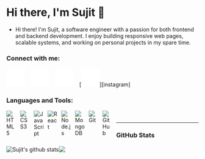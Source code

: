 # Hi there, I'm Sujit 👋 



-  Hi there! I'm Sujit, a software engineer with a passion for both frontend and backend development. I enjoy building responsive web pages, scalable systems, and working on personal projects in my spare time.
  

### Connect with me:

[![website](./img/globe-dark.svg)][website]
&nbsp;&nbsp;
[![website](./img/twitter-dark.svg)][twitter]
&nbsp;&nbsp;
[![website](./img/linkedin-dark.svg)][linkedin]
&nbsp;&nbsp;
[![website](./img/instagram-dark.svg)][instagram]

### Languages and Tools:


[<img align="left" alt="HTML5" width="26px" src="https://cdn.jsdelivr.net/gh/devicons/devicon/icons/html5/html5-original.svg" style="padding-right:10px;" />]()
[<img align="left" alt="CSS3" width="26px" src="https://cdn.jsdelivr.net/gh/devicons/devicon/icons/css3/css3-original.svg" style="padding-right:10px;" />]()
[<img align="left" alt="JavaScript" width="26px" src="https://cdn.jsdelivr.net/gh/devicons/devicon/icons/javascript/javascript-original.svg" style="padding-right:10px;" />]()
[<img align="left" alt="React" width="26px" src="https://cdn.jsdelivr.net/gh/devicons/devicon/icons/react/react-original.svg" style="padding-right:10px;" />]()
[<img align="left" alt="Node.js" width="26px" src="https://cdn.jsdelivr.net/gh/devicons/devicon/icons/nodejs/nodejs-original.svg" style="padding-right:10px;" />]()
[<img align="left" alt="MongoDB" width="26px" src="https://cdn.jsdelivr.net/gh/devicons/devicon/icons/mongodb/mongodb-original.svg" style="padding-right:10px;" />]()
[<img align="left" alt="Git" width="26px" src="https://cdn.jsdelivr.net/gh/devicons/devicon/icons/git/git-original.svg" style="padding-right:10px;" />]()
[<img align="left" alt="GitHub" width="26px" src="https://user-images.githubusercontent.com/3369400/139447912-e0f43f33-6d9f-45f8-be46-2df5bbc91289.png" style="padding-right:10px;" />]()

<br />


---



### GitHub Stats

  <img align="center" src="https://github-readme-stats.vercel.app/api?username=sujitIwale&show_icons=true&include_all_commits=true&theme=buefy&hide_border=true" alt="Sujit's github stats" /><img align="center" src="https://github-readme-stats.vercel.app/api/top-langs/?username=sujitIwale&layout=compact&theme=buefy&hide_border=true" />

</p>


[website]: https://www.sujitiwale.info/
[twitter]: https://twitter.com/sujitIwale
[linkedin]: https://www.linkedin.com/in/sujit-iwale-61b852154
